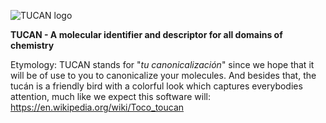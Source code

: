 ![TUCAN logo](https://github.com/JanCBrammer/nInChI/blob/main/tucan_logo.png)

<b>TUCAN - A molecular identifier and descriptor for all domains of chemistry</b>

Etymology: TUCAN stands for "<i>tu canonicalización</i>" since we hope that it will be of use to you to canonicalize your molecules. And besides that, the tucán is a friendly bird with a colorful look which captures everybodies attention, much like we expect this software will: https://en.wikipedia.org/wiki/Toco_toucan  

